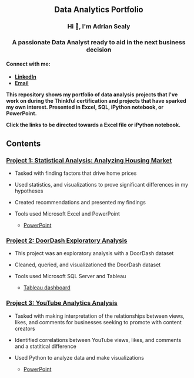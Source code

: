 <h2 align ="center"> Data Analytics Portfolio</h2>

<h3 align="center">Hi 👋, I'm Adrian Sealy</h3>
<h3 align="center">A passionate Data Analyst ready to aid in the next business decision</h3>



<h4 align="left">Connect with me:</h4>

- **[LinkedIn](https://www.linkedin.com/in/adriansealy/)**
- **[Email](Adriank.sealy@gmail.com)**



**This repository shows my portfolio of data analysis projects that I've work on during the Thinkful certification and projects that have sparked my own interest. Presented in Excel, SQL, iPython notebook, or PowerPoint.**

**Click the links to be directed towards a Excel file or iPython notebook.**

## Contents 

### [Project 1: Statistical Analysis: Analyzing Housing Market](https://github.com/AdrianKSealy/ProjectPortfolio/blob/main/Housing%20Data%20Project.xlsx)

*  Tasked with finding factors that drive home prices

*  Used statistics, and visualizations to prove significant differences in my hypotheses

*  Created recommendations and presented my findings

*  Tools used Microsoft Excel and PowerPoint
   * [PowerPoint](https://github.com/AdrianKSealy/ProjectPortfolio/blob/main/Investment%20for%20mortgage-back%20securities.pptx.pdf)

### [Project 2: DoorDash Exploratory Analysis  ](https://github.com/AdrianKSealy/ProjectPortfolio/blob/main/DoorDashQuery.sql)

* This project was an exploratory analysis with a DoorDash dataset 

* Cleaned, queried, and visualizationed the DoorDash dataset

* Tools used Microsoft SQL Server and Tableau

  * [Tableau dashboard](https://public.tableau.com/app/profile/adrian.sealy/viz/DoorDashSalesOverview/DoorDashSalesOverview?publish=yes)

### [Project 3: YouTube Analytics Analysis ](https://github.com/AdrianKSealy/ProjectPortfolio/blob/main/Youtube%20Advertising%20Project%20.ipynb)

* Tasked with making interpretation of the relationships between views, likes, and comments for businesses seeking to promote with content creators

* Identified correlations between YouTube views, likes, and comments and a statitical difference

* Used Python to analyze data and make visualizations
  * [PowerPoint](https://github.com/AdrianKSealy/ProjectPortfolio/blob/main/YouTube%20Analysis%20.pptx.pdf)
